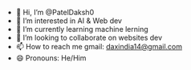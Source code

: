 - 👋 Hi, I’m @PatelDaksh0
- 👀 I’m interested in AI & Web dev
- 🌱 I’m currently learning machine lerning
- 💞️ I’m looking to collaborate on websites dev
- 📫 How to reach me gmail: daxindia14@gmail.com
- 😄 Pronouns: He/Him

<!---
PatelDaksh0/PatelDaksh0 is a ✨ special ✨ repository because its `README.md` (this file) appears on your GitHub profile.
You can click the Preview link to take a look at your changes.
--->
